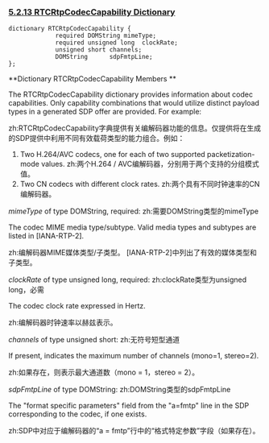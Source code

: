 ### [5.2.13 RTCRtpCodecCapability Dictionary](http://w3c.github.io/webrtc-pc/#rtcrtpcodeccapability)

```
dictionary RTCRtpCodecCapability {
             required DOMString mimeType;
             required unsigned long  clockRate;
             unsigned short channels;
             DOMString      sdpFmtpLine;
};
```

**Dictionary RTCRtpCodecCapability Members **

The RTCRtpCodecCapability dictionary provides information about codec capabilities. Only capability combinations that would utilize distinct payload types in a generated SDP offer are provided. For example:

zh:RTCRtpCodecCapability字典提供有关编解码器功能的信息。仅提供将在生成的SDP提供中利用不同有效载荷类型的能力组合。例如：

1. Two H.264/AVC codecs, one for each of two supported packetization-mode values.
zh:两个H.264 / AVC编解码器，分别用于两个支持的分组模式值。
2. Two CN codecs with different clock rates.
zh:两个具有不同时钟速率的CN编解码器。

*mimeType* of type DOMString, required:
zh:需要DOMString类型的mimeType

The codec MIME media type/subtype. Valid media types and subtypes are listed in [IANA-RTP-2].

zh:编解码器MIME媒体类型/子类型。 [IANA-RTP-2]中列出了有效的媒体类型和子类型。

*clockRate* of type unsigned long, required:
zh:clockRate类型为unsigned long，必需

The codec clock rate expressed in Hertz.

zh:编解码器时钟速率以赫兹表示。

*channels* of type unsigned short:
zh:无符号短型通道

If present, indicates the maximum number of channels (mono=1, stereo=2).

zh:如果存在，则表示最大通道数（mono = 1，stereo = 2）。

*sdpFmtpLine* of type DOMString:
zh:DOMString类型的sdpFmtpLine

The "format specific parameters" field from the "a=fmtp" line in the SDP corresponding to the codec, if one exists.

zh:SDP中对应于编解码器的“a = fmtp”行中的“格式特定参数”字段（如果存在）。
